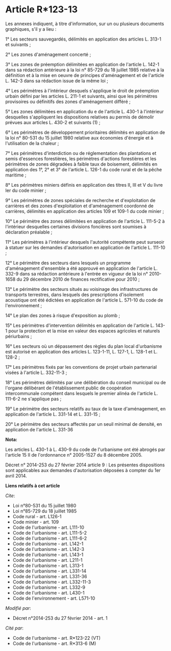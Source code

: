 # Article R*123-13

Les annexes indiquent, à titre d'information, sur un ou plusieurs documents graphiques, s'il y a lieu : 

1° Les secteurs sauvegardés, délimités en application des articles L. 313-1 et suivants ; 

2° Les zones d'aménagement concerté ; 

3° Les zones de préemption délimitées en application de l'article L. 142-1 dans sa rédaction antérieure à la loi n° 85-729 du
18 juillet 1985 relative à la définition et à la mise en oeuvre de principes d'aménagement et de l'article L. 142-3 dans sa
rédaction issue de la même loi ; 

4° Les périmètres à l'intérieur desquels s'applique le droit de préemption urbain défini par les articles L. 211-1 et
suivants, ainsi que les périmètres provisoires ou définitifs des zones d'aménagement différé ; 

5° Les zones délimitées en application du e de l'article L. 430-1 à l'intérieur desquelles s'appliquent les dispositions
relatives au permis de démolir prévues aux articles L. 430-2 et suivants (1) ; 

6° Les périmètres de développement prioritaires délimités en application de la loi n° 80-531 du 15 juillet 1980 relative aux
économies d'énergie et à l'utilisation de la chaleur ; 

7° Les périmètres d'interdiction ou de réglementation des plantations et semis d'essences forestières, les périmètres
d'actions forestières et les périmètres de zones dégradées à faible taux de boisement, délimités en application des 1°, 2° et
3° de l'article L. 126-1 du code rural et de la pêche maritime ; 

8° Les périmètres miniers définis en application des titres II, III et V du livre Ier du code minier ; 

9° Les périmètres de zones spéciales de recherche et d'exploitation de carrières et des zones d'exploitation et d'aménagement
coordonné de carrières, délimités en application des articles 109 et 109-1 du code minier ; 

10° Le périmètre des zones délimitées en application de l'article L. 111-5-2 à l'intérieur desquelles certaines divisions
foncières sont soumises à déclaration préalable ; 

11° Les périmètres à l'intérieur desquels l'autorité compétente peut surseoir à statuer sur les demandes d'autorisation en
application de l'article L. 111-10 ; 

12° Le périmètre des secteurs dans lesquels un programme d'aménagement d'ensemble a été approuvé en application de l'article
L. 332-9 dans sa rédaction antérieure à l'entrée en vigueur de la loi n° 2010-1658 du 29 décembre 2010 de finances
rectificative pour 2010 ; 

13° Le périmètre des secteurs situés au voisinage des infrastructures de transports terrestres, dans lesquels des
prescriptions d'isolement acoustique ont été édictées en application de l'article L. 571-10 du code de l'environnement ; 

14° Le plan des zones à risque d'exposition au plomb ; 

15° Les périmètres d'intervention délimités en application de l'article L. 143-1 pour la protection et la mise en valeur des
espaces agricoles et naturels périurbains ; 

16° Les secteurs où un dépassement des règles du plan local d'urbanisme est autorisé en application des articles L. 123-1-11,
L. 127-1, L. 128-1 et L. 128-2 ; 

17° Les périmètres fixés par les conventions de projet urbain partenarial visées à l'article L. 332-11-3 ; 

18° Les périmètres délimités par une délibération du conseil municipal ou de l'organe délibérant de l'établissement public de
coopération intercommunale compétent dans lesquels le premier alinéa de l'article L. 111-6-2 ne s'applique pas ; 

19° Le périmètre des secteurs relatifs au taux de la taxe d'aménagement, en application de l'article L. 331-14 et L. 331-15 ;

20° Le périmètre des secteurs affectés par un seuil minimal de densité, en application de l'article L. 331-36

**Nota:**

Les articles L. 430-1 à L. 430-9 du code de l'urbanisme ont été abrogés par l'article 15 II de l'ordonnance n° 2005-1527 du 8
décembre 2005.

Décret n° 2014-253 du 27 février 2014 article 9 : Les présentes dispositions sont applicables aux demandes d'autorisation
déposées à compter du 1er avril 2014.

**Liens relatifs à cet article**

_Cite_:

  - Loi n°80-531 du 15 juillet 1980
  - Loi n°85-729 du 18 juillet 1985
  - Code rural - art. L126-1
  - Code minier - art. 109
  - Code de l'urbanisme - art. L111-10
  - Code de l'urbanisme - art. L111-5-2
  - Code de l'urbanisme - art. L111-6-2
  - Code de l'urbanisme - art. L142-1
  - Code de l'urbanisme - art. L142-3
  - Code de l'urbanisme - art. L143-1
  - Code de l'urbanisme - art. L211-1
  - Code de l'urbanisme - art. L313-1
  - Code de l'urbanisme - art. L331-14
  - Code de l'urbanisme - art. L331-36
  - Code de l'urbanisme - art. L332-11-3
  - Code de l'urbanisme - art. L332-9
  - Code de l'urbanisme - art. L430-1
  - Code de l'environnement - art. L571-10

_Modifié par_:

  - Décret n°2014-253 du 27 février 2014 - art. 1

_Cité par_:

  - Code de l'urbanisme - art. R*123-22 (VT)
  - Code de l'urbanisme - art. R*313-6 (M)
